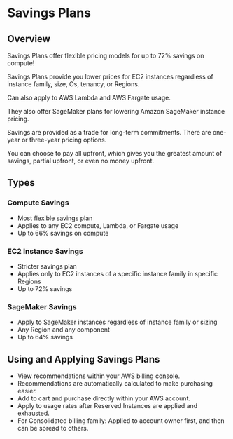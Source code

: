 # Savings Plans

## Overview

Savings Plans offer flexible pricing models for up to 72% savings on compute!

Savings Plans provide you lower prices for EC2 instances regardless of instance family, size, Os, tenancy, or Regions.

Can also apply to AWS Lambda and AWS Fargate usage.

They also offer SageMaker plans for lowering
Amazon SageMaker instance pricing.

Savings are provided as a trade for long-term commitments.
There are one-year or three-year pricing options.

You can choose to pay all upfront,
which gives you the greatest amount of savings,
partial upfront, or even no money upfront.


## Types

### Compute Savings

- Most flexible savings plan
- Applies to any EC2 compute, Lambda, or Fargate usage
- Up to 66% savings on compute

### EC2 Instance Savings
- Stricter savings plan
- Applies only to EC2 instances of a specific instance family in specific Regions
- Up to 72% savings

### SageMaker Savings
- Apply to SageMaker instances regardless of instance family or sizing
- Any Region and any component
- Up to 64% savings


## Using and Applying Savings Plans

- View recommendations within your AWS billing console.
- Recommendations are automatically calculated to make purchasing easier.
- Add to cart and purchase directly within your AWS account.
- Apply to usage rates after Reserved Instances are applied and exhausted.
- For Consolidated billing family: Applied to account owner first, and then can be spread to others.